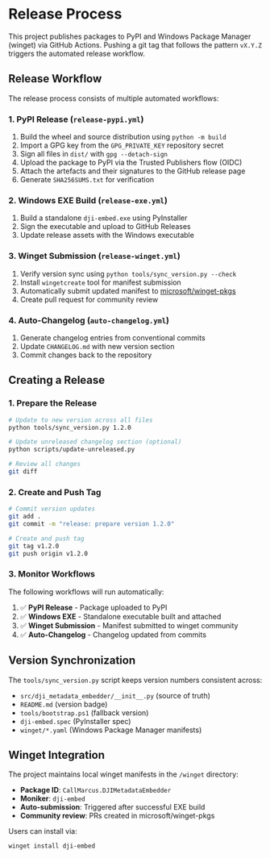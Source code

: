 # Release Process

This project publishes packages to PyPI and Windows Package Manager (winget) via GitHub Actions. Pushing a git tag that follows the pattern `vX.Y.Z` triggers the automated release workflow.

## Release Workflow

The release process consists of multiple automated workflows:

### 1. PyPI Release (`release-pypi.yml`)
1. Build the wheel and source distribution using `python -m build`
2. Import a GPG key from the `GPG_PRIVATE_KEY` repository secret
3. Sign all files in `dist/` with `gpg --detach-sign`
4. Upload the package to PyPI via the Trusted Publishers flow (OIDC)
5. Attach the artefacts and their signatures to the GitHub release page
6. Generate `SHA256SUMS.txt` for verification

### 2. Windows EXE Build (`release-exe.yml`)
1. Build a standalone `dji-embed.exe` using PyInstaller
2. Sign the executable and upload to GitHub Releases
3. Update release assets with the Windows executable

### 3. Winget Submission (`release-winget.yml`) 
1. Verify version sync using `python tools/sync_version.py --check`
2. Install `wingetcreate` tool for manifest submission
3. Automatically submit updated manifest to [microsoft/winget-pkgs](https://github.com/microsoft/winget-pkgs)
4. Create pull request for community review

### 4. Auto-Changelog (`auto-changelog.yml`)
1. Generate changelog entries from conventional commits
2. Update `CHANGELOG.md` with new version section
3. Commit changes back to the repository

## Creating a Release

### 1. Prepare the Release

```bash
# Update to new version across all files
python tools/sync_version.py 1.2.0

# Update unreleased changelog section (optional)
python scripts/update-unreleased.py

# Review all changes
git diff
```

### 2. Create and Push Tag

```bash
# Commit version updates
git add .
git commit -m "release: prepare version 1.2.0"

# Create and push tag
git tag v1.2.0  
git push origin v1.2.0
```

### 3. Monitor Workflows

The following workflows will run automatically:

1. ✅ **PyPI Release** - Package uploaded to PyPI
2. ✅ **Windows EXE** - Standalone executable built and attached
3. ✅ **Winget Submission** - Manifest submitted to winget community
4. ✅ **Auto-Changelog** - Changelog updated from commits

## Version Synchronization

The `tools/sync_version.py` script keeps version numbers consistent across:

- `src/dji_metadata_embedder/__init__.py` (source of truth)
- `README.md` (version badge)
- `tools/bootstrap.ps1` (fallback version)
- `dji-embed.spec` (PyInstaller spec)
- `winget/*.yaml` (Windows Package Manager manifests)

## Winget Integration

The project maintains local winget manifests in the `/winget` directory:

- **Package ID**: `CallMarcus.DJIMetadataEmbedder`
- **Moniker**: `dji-embed`
- **Auto-submission**: Triggered after successful EXE build
- **Community review**: PRs created in microsoft/winget-pkgs

Users can install via:
```powershell
winget install dji-embed
```
